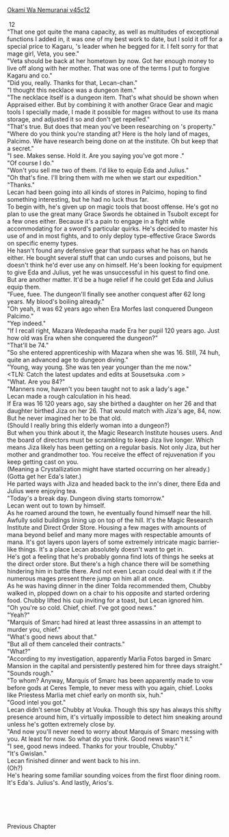 [Okami Wa Nemuranai v45c12](https://www.sousetsuka.com/2021/06/okami-wa-nemuranai-4512.html)
<br/><br/>
 12<br/>
"That one got quite the mana capacity, as well as multitudes of exceptional functions I added in, it was one of my best work to date, but I sold it off for a special price to Kagaru, <Jaira>'s leader when he begged for it. I felt sorry for that mage girl, Veta, you see."<br/>
"Veta should be back at her hometown by now. Got her enough money to live off along with her mother. That was one of the terms I put to forgive Kagaru and co."<br/>
"Did you, really. Thanks for that, Lecan-chan."<br/>
"I thought this necklace was a dungeon item."<br/>
"The necklace itself is a dungeon item. That's what should be shown when Appraised either. But by combining it with another Grace Gear and magic tools I specially made, I made it possible for mages without <Absorption> to use its mana storage, and adjusted it so <Recovery> and <Purification> don't get repelled."<br/>
"That's true. But does that mean you've been researching on <Purification>'s property."<br/>
"Where do you think you're standing at? Here is the holy land of mages, Palcimo. We have research being done on <Purification> at the institute. Oh but keep that a secret."<br/>
"I see. Makes sense. Hold it. Are you saying you've got more <Necklaces of Intuador>."<br/>
"Of course I do."<br/>
"Won't you sell me two of them. I'd like to equip Eda and Julius."<br/>
"Oh that's fine. I'll bring them with me when we start our expedition."<br/>
"Thanks."<br/>
Lecan had been going into all kinds of stores in Palcimo, hoping to find something interesting, but he had no luck thus far.<br/>
To begin with, he's given up on magic tools that boost offense. He's got no plan to use the great many Grace Swords he obtained in Tsubolt except for a few ones either. Because it's a pain to engage in a fight while accommodating for a sword's particular quirks. He's decided to master his use of <Sword of Rusk> and <Comet Cutter> in most fights, and to only deploy type-effective Grace Swords on specific enemy types.<br/>
He hasn't found any defensive gear that surpass what he has on hands either. He bought several stuff that can undo curses and poisons, but he doesn't think he'd ever use any on himself. He's been looking for equipment to give Eda and Julius, yet he was unsuccessful in his quest to find one.<br/>
But <Necklaces of Intuador> are another matter. It'd be a huge relief if he could get Eda and Julius equip them.<br/>
"Fuee, fuee. The dungeon'll finally see another conquest after 62 long years. My blood's boiling already."<br/>
"Oh yeah, it was 62 years ago when Era Morfes last conquered Dungeon Palcimo."<br/>
"Yep indeed."<br/>
"If I recall right, Mazara Wedepasha made Era her pupil 120 years ago. Just how old was Era when she conquered the dungeon?"<br/>
"That'll be 74."<br/>
"So she entered apprenticeship with Mazara when she was 16. Still, 74 huh, quite an advanced age to dungeon diving."<br/>
"Young, way young. She was ten year younger than the me now."<br/>
<TLN: Catch the latest updates and edits at Sousetsuka .com ><br/>
"What. Are you 84?"<br/>
"Manners now, haven't you been taught not to ask a lady's age."<br/>
Lecan made a rough calculation in his head.<br/>
If Era was 16 120 years ago, say she birthed a daughter on her 26 and that daughter birthed Jiza on her 26. That would match with Jiza's age, 84, now.<br/>
But he never imagined her to be that old.<br/>
(Should I really bring this elderly woman into a dungeon?)<br/>
But when you think about it, the Magic Research Institute houses <Purification> users. And the board of directors must be scrambling to keep Jiza live longer. Which means Jiza likely has been getting <Purification> on a regular basis. Not only Jiza, but her mother and grandmother too. You receive the effect of rejuvenation if you keep getting <Purification> cast on you.<br/>
(Meaning a Crystallization might have started occurring on her already.)<br/>
(Gotta get her Eda's <Purification> later.)<br/>
He parted ways with Jiza and headed back to the inn's diner, there Eda and Julius were enjoying tea.<br/>
"Today's a break day. Dungeon diving starts tomorrow."<br/>
Lecan went out to town by himself.<br/>
As he roamed around the town, he eventually found himself near the hill.<br/>
Awfully solid buildings lining up on top of the hill. It's the Magic Research Institute and Direct Order Store. Housing a few mages with amounts of mana beyond belief and many more mages with respectable amounts of mana. It's got layers upon layers of some extremely intricate magic barrier-like things. It's a place Lecan absolutely doesn't want to get in.<br/>
He's got a feeling that he's probably gonna find lots of things he seeks at the direct order store. But there's a high chance there will be something hindering him in battle there. And not even Lecan could deal with it if the numerous mages present there jump on him all at once.<br/>
As he was having dinner in the diner Tolda recommended them, Chubby walked in, plopped down on a chair to his opposite and started ordering food. Chubby lifted his cup inviting for a toast, but Lecan ignored him.<br/>
"Oh you're so cold. Chief, chief. I've got good news."<br/>
"Yeah?"<br/>
"Marquis of Smarc had hired at least three assassins in an attempt to murder you, chief."<br/>
"What's good news about that."<br/>
"But all of them canceled their contracts."<br/>
"What?"<br/>
"According to my investigation, apparently Marlia Fotos barged in Smarc Mansion in the capital and persistently pestered him for three days straight."<br/>
"Sounds rough."<br/>
"To whom? Anyway, Marquis of Smarc has been apparently made to vow before gods at Ceres Temple, to never mess with you again, chief. Looks like Priestess Marlia met chief early on month six, huh."<br/>
"Good intel you got."<br/>
Lecan didn't sense Chubby at Vouka. Though this spy has always this shifty presence around him, it's virtually impossible to detect him sneaking around unless he's gotten extremely close by.<br/>
"And now you'll never need to worry about Marquis of Smarc messing with you. At least for now. So what do you think. Good news wasn't it."<br/>
"I see, good news indeed. Thanks for your trouble, Chubby."<br/>
"It's Gwislan."<br/>
Lecan finished dinner and went back to his inn.<br/>
(Oh?)<br/>
He's hearing some familiar sounding voices from the first floor dining room.<br/>
It's Eda's. Julius's. And lastly, Arios's.<br/>
 <br/>
 <br/>
 <br/>
 <br/>
 <br/>
Previous Chapter<br/>
 <br/>
